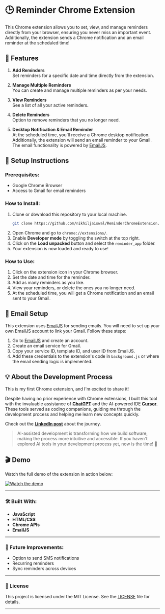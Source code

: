 # 🕒 Reminder Chrome Extension

This Chrome extension allows you to set, view, and manage reminders directly from your browser, ensuring you never miss an important event. Additionally, the extension sends a Chrome notification and an email reminder at the scheduled time!

## 🚀 Features

1. **Add Reminders**  
   Set reminders for a specific date and time directly from the extension.
   
2. **Manage Multiple Reminders**  
   You can create and manage multiple reminders as per your needs.
   
3. **View Reminders**  
   See a list of all your active reminders.
   
4. **Delete Reminders**  
   Option to remove reminders that you no longer need.
   
5. **Desktop Notification & Email Reminder**  
   At the scheduled time, you'll receive a Chrome desktop notification. Additionally, the extension will send an email reminder to your Gmail. The email functionality is powered by [EmailJS](https://www.emailjs.com/).

## 🔧 Setup Instructions

### Prerequisites:
- Google Chrome Browser
- Access to Gmail for email reminders

### How to Install:
1. Clone or download this repository to your local machine.
   ```bash
   git clone https://github.com/nikhiljaiswal/ReminderChromeExtension.git
   ```
2. Open Chrome and go to `chrome://extensions/`.
3. Enable **Developer mode** by toggling the switch at the top right.
4. Click on the **Load unpacked** button and select the `reminder_app` folder.
5. Your extension is now loaded and ready to use!

### How to Use:
1. Click on the extension icon in your Chrome browser.
2. Set the date and time for the reminder.
3. Add as many reminders as you like.
4. View your reminders, or delete the ones you no longer need.
5. At the scheduled time, you will get a Chrome notification and an email sent to your Gmail.

## 📧 Email Setup
This extension uses [EmailJS](https://www.emailjs.com/) for sending emails. You will need to set up your own EmailJS account to link your Gmail. Follow these steps:

1. Go to [EmailJS](https://www.emailjs.com/) and create an account.
2. Create an email service for Gmail.
3. Copy your service ID, template ID, and user ID from EmailJS.
4. Add these credentials to the extension's code in `background.js` or where the email sending logic is implemented.

## 💡 About the Development Process

This is my first Chrome extension, and I'm excited to share it! 

Despite having no prior experience with Chrome extensions, I built this tool with the invaluable assistance of **[ChatGPT](https://chatgpt.com/)** and the AI-powered IDE **[Cursor](https://www.cursor.com/)**. These tools served as coding companions, guiding me through the development process and helping me learn new concepts quickly.

Check out the **[LinkedIn post](https://lnkd.in/gNvPVJEb)** about the journey.

> AI-assisted development is transforming how we build software, making the process more intuitive and accessible. If you haven't explored AI tools in your development process yet, now is the time! 🚀

## 🎬 Demo

Watch the full demo of the extension in action below:

[![Watch the demo](https://img.youtube.com/vi/9ol00kKuihk/0.jpg)](https://www.youtube.com/watch?v=9ol00kKuihk&ab_channel=NikhilJaiswal)

---

### 🛠 Built With:
- **JavaScript**
- **HTML/CSS**
- **Chrome APIs**
- **EmailJS**

---

### 🚀 Future Improvements:
- Option to send SMS notifications
- Recurring reminders
- Sync reminders across devices

---

### 📝 License

This project is licensed under the MIT License. See the [LICENSE](LICENSE) file for details.

---
